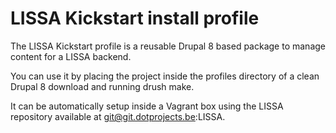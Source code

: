 # LISSA Kickstart install profile

The LISSA Kickstart profile is a reusable Drupal 8 based package to manage
content for a LISSA backend.

You can use it by placing the project inside the profiles directory of a clean
Drupal 8 download and running drush make.

It can be automatically setup inside a Vagrant box using the LISSA repository
available at git@git.dotprojects.be:LISSA.
